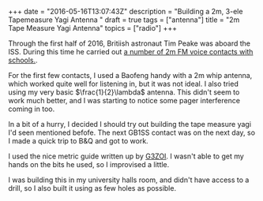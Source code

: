 +++
date = "2016-05-16T13:07:43Z"
description = "Building a 2m, 3-ele Tapemeasure Yagi Antenna "
draft = true
tags = ["antenna"]
title = "2m Tape Measure Yagi Antenna"
topics = ["radio"]
+++

Through the first half of 2016, Britiish astronaut Tim Peake was aboard the 
ISS. During this time he carried out [a number of 2m FM voice contacts with 
schools.](https://principia.ariss.org/schools/).

For the first few contacts, I used a Baofeng handy with a 2m whip antenna, 
which worked quite well for listening in, but it was not ideal. I also tried 
using my very basic $\frac{1}{2}\lambda$ antenna. This didn't seem to work 
much better, and I was starting to notice some pager interference coming in 
too.

In a bit of a hurry, I decided I should try out building the tape measure yagi 
I'd seen mentioned befofe. The next GB1SS contact was on the next day, so I 
made a quick trip to B&Q and got to work.

I used the nice metric guide written up by 
[G3ZOI](http://open-circuit.co.uk/wp/wb-yagi/). I wasn't able to get my hands 
on the bits he used, so I improvised a little.

I was building this in my university halls room, and didn't have access to a 
drill, so I also built it using as few holes as possible.
